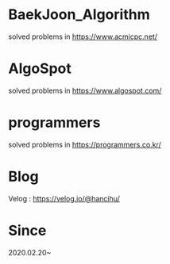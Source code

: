 # BaekJoon_Algorithm
solved problems in https://www.acmicpc.net/
# AlgoSpot
solved problems in https://www.algospot.com/
# programmers
solved problems in https://programmers.co.kr/
# Blog
Velog : https://velog.io/@hancihu/
# Since
2020.02.20~

